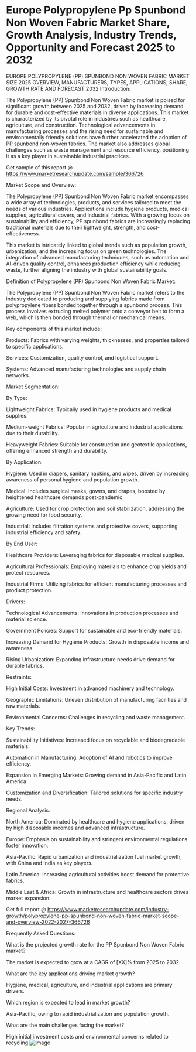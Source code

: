 # Europe Polypropylene Pp Spunbond Non Woven Fabric Market Share, Growth Analysis, Industry Trends, Opportunity and Forecast 2025 to 2032
EUROPE POLYPROPYLENE (PP) SPUNBOND NON WOVEN FABRIC MARKET SIZE 2025 OVERVIEW, MANUFACTURERS, TYPES, APPLICATIONS, SHARE, GROWTH RATE AND FORECAST 2032
Introduction:

The Polypropylene (PP) Spunbond Non Woven Fabric market is poised for significant growth between 2025 and 2032, driven by increasing demand for durable and cost-effective materials in diverse applications. This market is characterized by its pivotal role in industries such as healthcare, agriculture, and construction. Technological advancements in manufacturing processes and the rising need for sustainable and environmentally friendly solutions have further accelerated the adoption of PP spunbond non-woven fabrics. The market also addresses global challenges such as waste management and resource efficiency, positioning it as a key player in sustainable industrial practices.

Get sample of this report @ https://www.marketresearchupdate.com/sample/366726 

Market Scope and Overview:

The Polypropylene (PP) Spunbond Non Woven Fabric market encompasses a wide array of technologies, products, and services tailored to meet the needs of various industries. Applications include hygiene products, medical supplies, agricultural covers, and industrial fabrics. With a growing focus on sustainability and efficiency, PP spunbond fabrics are increasingly replacing traditional materials due to their lightweight, strength, and cost-effectiveness.

This market is intricately linked to global trends such as population growth, urbanization, and the increasing focus on green technologies. The integration of advanced manufacturing techniques, such as automation and AI-driven quality control, enhances production efficiency while reducing waste, further aligning the industry with global sustainability goals.

Definition of Polypropylene (PP) Spunbond Non Woven Fabric Market:

The Polypropylene (PP) Spunbond Non Woven Fabric market refers to the industry dedicated to producing and supplying fabrics made from polypropylene fibers bonded together through a spunbond process. This process involves extruding melted polymer onto a conveyor belt to form a web, which is then bonded through thermal or mechanical means.

Key components of this market include:

Products: Fabrics with varying weights, thicknesses, and properties tailored to specific applications.

Services: Customization, quality control, and logistical support.

Systems: Advanced manufacturing technologies and supply chain networks.

Market Segmentation:

By Type:

Lightweight Fabrics: Typically used in hygiene products and medical supplies.

Medium-weight Fabrics: Popular in agriculture and industrial applications due to their durability.

Heavyweight Fabrics: Suitable for construction and geotextile applications, offering enhanced strength and durability.

By Application:

Hygiene: Used in diapers, sanitary napkins, and wipes, driven by increasing awareness of personal hygiene and population growth.

Medical: Includes surgical masks, gowns, and drapes, boosted by heightened healthcare demands post-pandemic.

Agriculture: Used for crop protection and soil stabilization, addressing the growing need for food security.

Industrial: Includes filtration systems and protective covers, supporting industrial efficiency and safety.

By End User:

Healthcare Providers: Leveraging fabrics for disposable medical supplies.

Agricultural Professionals: Employing materials to enhance crop yields and protect resources.

Industrial Firms: Utilizing fabrics for efficient manufacturing processes and product protection.

Drivers:

Technological Advancements: Innovations in production processes and material science.

Government Policies: Support for sustainable and eco-friendly materials.

Increasing Demand for Hygiene Products: Growth in disposable income and awareness.

Rising Urbanization: Expanding infrastructure needs drive demand for durable fabrics.

Restraints:

High Initial Costs: Investment in advanced machinery and technology.

Geographic Limitations: Uneven distribution of manufacturing facilities and raw materials.

Environmental Concerns: Challenges in recycling and waste management.

Key Trends:

Sustainability Initiatives: Increased focus on recyclable and biodegradable materials.

Automation in Manufacturing: Adoption of AI and robotics to improve efficiency.

Expansion in Emerging Markets: Growing demand in Asia-Pacific and Latin America.

Customization and Diversification: Tailored solutions for specific industry needs.

Regional Analysis:

North America: Dominated by healthcare and hygiene applications, driven by high disposable incomes and advanced infrastructure.

Europe: Emphasis on sustainability and stringent environmental regulations foster innovation.

Asia-Pacific: Rapid urbanization and industrialization fuel market growth, with China and India as key players.

Latin America: Increasing agricultural activities boost demand for protective fabrics.

Middle East & Africa: Growth in infrastructure and healthcare sectors drives market expansion.

Get full report @ https://www.marketresearchupdate.com/industry-growth/polypropylene-pp-spunbond-non-woven-fabric-market-scope-and-overview-2022-2027-366726 

Frequently Asked Questions:

What is the projected growth rate for the PP Spunbond Non Woven Fabric market?

The market is expected to grow at a CAGR of [XX]% from 2025 to 2032.

What are the key applications driving market growth?

Hygiene, medical, agriculture, and industrial applications are primary drivers.

Which region is expected to lead in market growth?

Asia-Pacific, owing to rapid industrialization and population growth.

What are the main challenges facing the market?

High initial investment costs and environmental concerns related to recycling.![image](https://github.com/user-attachments/assets/81fe2791-077c-4b80-bf13-2b195582121f)
